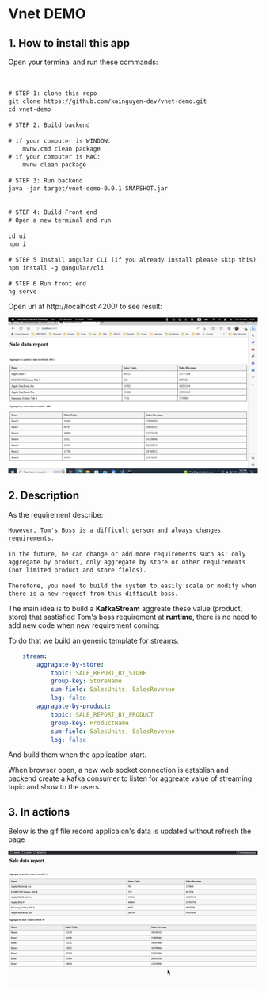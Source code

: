 # Vnet DEMO

## 1. How to install this app


Open your terminal and run these commands:

```shell


# STEP 1: clone this repo
git clone https://github.com/kainguyen-dev/vnet-demo.git
cd vnet-demo

# STEP 2: Build backend

# if your computer is WINDOW:
    mvnw.cmd clean package
# if your computer is MAC:
    mvnw clean package

# STEP 3: Run backend
java -jar target/vnet-demo-0.0.1-SNAPSHOT.jar


# STEP 4: Build Front end 
# Open a new terminal and run 

cd ui
npm i

# STEP 5 Install angular CLI (if you already install please skip this)
npm install -g @angular/cli

# STEP 6 Run front end
ng serve

```

Open url at http://localhost:4200/ 
to see result:

![Alt Text](DEMO.png)


## 2. Description

As the requirement describe: 

```
However, Tom's Boss is a difficult person and always changes requirements.

In the future, he can change or add more requirements such as: only aggregate by product, only aggregate by store or other requirements (not limited product and store fields). 

Therefore, you need to build the system to easily scale or modify when there is a new request from this difficult boss.
```

The main idea is to build a **KafkaStream** aggreate these value (product, store) that sastisfied Tom's boss requirement at **runtime**, there is no need to add new code when new requirement coming:

To do that we build an generic template for streams:

```yaml
    stream:
        aggragate-by-store:
            topic: SALE_REPORT_BY_STORE
            group-key: StoreName
            sum-field: SalesUnits, SalesRevenue
            log: false
        aggragate-by-product:
            topic: SALE_REPORT_BY_PRODUCT
            group-key: ProductName
            sum-field: SalesUnits, SalesRevenue
            log: false

```

And build them when the application start.

When browser open, a new web socket connection is establish and backend create a kafka consumer to listen for aggreate value of streaming topic and show to the users.

## 3. In actions

Below is the gif file record applicaion's data is updated without refresh the page

![Alt Text](demo.gif)